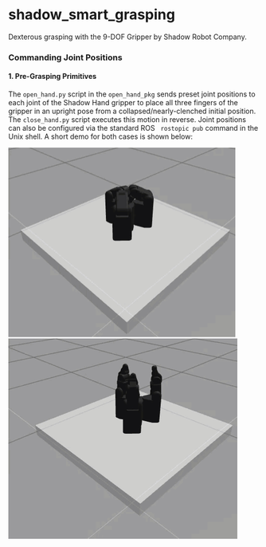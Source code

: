 # shadow_smart_grasping
Dexterous grasping with the 9-DOF Gripper by Shadow Robot Company. 

### Commanding Joint Positions 
#### 1. Pre-Grasping Primitives

The `open_hand.py` script in the `open_hand_pkg` sends preset joint positions to each joint of the Shadow Hand gripper to place all three fingers of the gripper in an upright pose from a collapsed/nearly-clenched initial position. The `close_hand.py` script executes this motion in reverse. Joint positions can also be configured via the standard ROS ` rostopic pub` command in the Unix shell. A short demo for both cases is shown below:

![Open Hand Routine Gazebo View](./resources/open_hand_demo.gif) ![Close Hand Routine Gazebo View](./resources/close_hand_demo.gif)

